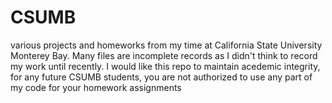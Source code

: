 # CSUMB
various projects and homeworks from my time at California State University Monterey Bay.
Many files are incomplete records as I didn't think to record my work until recently.
I would like this repo to maintain acedemic integrity, for any future CSUMB students, you are not authorized to use any part of my code for your homework assignments
